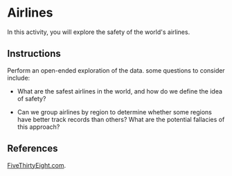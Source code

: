 # Airlines

In this activity, you will explore the safety of the world's airlines.

## Instructions

Perform an open-ended exploration of the data. some questions to consider include:

* What are the safest airlines in the world, and how do we define the idea of safety?

* Can we group airlines by region to determine whether some regions have better track records than others? What are the potential fallacies of this approach?

## References

[FiveThirtyEight.com](https://fivethirtyeight.com/features/should-travelers-avoid-flying-airlines-that-have-had-crashes-in-the-past/).

